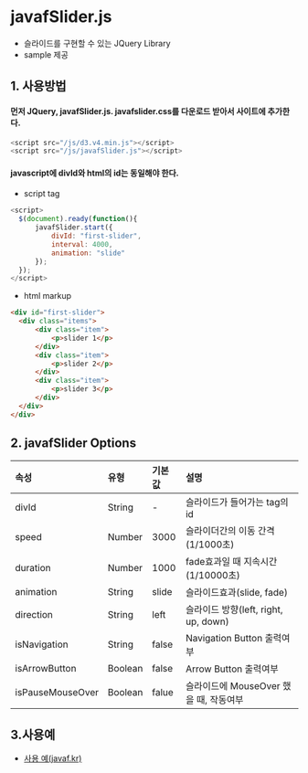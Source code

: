 # javafSlider.js


- 슬라이드를 구현할 수 있는 JQuery Library
- sample 제공

## 1. 사용방법

#### 먼저 JQuery, javafSlider.js. javafslider.css를 다운로드 받아서 사이트에 추가한다.
```javascript
<script src="/js/d3.v4.min.js"></script> 
<script src="/js/javafSlider.js"></script>
```

#### javascript에 divId와 html의 id는 동일해야 한다.
- script tag
```javascript
<script>
  $(document).ready(function(){
      javafSlider.start({
          divId: "first-slider",
          interval: 4000,
          animation: "slide"
      });
  });
</script>
```

- html markup
```html
<div id="first-slider">
  <div class="items">
      <div class="item">
          <p>slider 1</p>         
      </div>
      <div class="item">
          <p>slider 2</p>
      </div>
      <div class="item">
          <p>slider 3</p>
      </div>            
  </div> 
</div>
  ```
  
## 2. javafSlider Options
  
|속성|유형|기본값|설명|
|:---|:---|:---|:---|
|divId|String|-|슬라이드가 들어가는 tag의 id|
|speed|Number|3000|슬라이더간의 이동 간격 (1/1000초)|
|duration|Number|1000|fade효과일 때 지속시간(1/10000초)|
|animation|String|slide|슬라이드효과(slide, fade)|
|direction|String|left|슬라이드 방향(left, right, up, down)|
|isNavigation|String|false|Navigation Button 출력여부|
|isArrowButton|Boolean|false|Arrow Button 출력여부|
|isPauseMouseOver|Boolean|falue|슬라이드에 MouseOver 했을 때, 작동여부|

## 3.사용예

- [사용 예(javaf.kr)](http://javaf.kr/temp/javaf_slider/_sample/sample.html)
  
